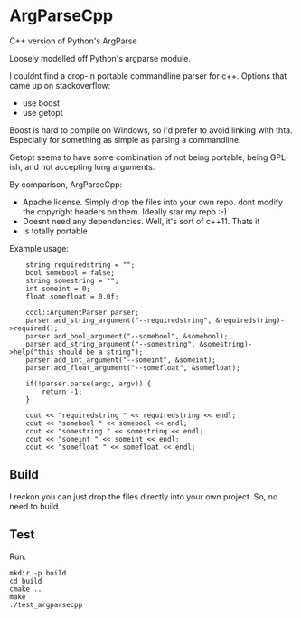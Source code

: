 # ArgParseCpp
C++ version of Python's ArgParse

Loosely modelled off Python's argparse module.

I couldnt find a drop-in portable commandline parser for c++.  Options that came up on stackoverflow:
- use boost
- use getopt

Boost is hard to compile on Windows, so I'd prefer to avoid linking with thta. Especially for something as simple as parsing a commandline.

Getopt seems to have some combination of not being portable, being GPL-ish, and not accepting long arguments.

By comparison, ArgParseCpp:
- Apache license.  Simply drop the files into your own repo.  dont modify the copyright headers on them.  Ideally star my repo :-)
- Doesnt need any dependencies.  Well, it's sort of c++11.  Thats it
- Is totally portable

Example usage:

```
    string requiredstring = "";
    bool somebool = false;
    string somestring = "";
    int someint = 0;
    float somefloat = 0.0f;

    cocl::ArgumentParser parser;
    parser.add_string_argument("--requiredstring", &requiredstring)->required();
    parser.add_bool_argument("--somebool", &somebool);
    parser.add_string_argument("--somestring", &somestring)->help("this should be a string");
    parser.add_int_argument("--someint", &someint);
    parser.add_float_argument("--somefloat", &somefloat);

    if(!parser.parse(argc, argv)) {
        return -1;
    }

    cout << "requiredstring " << requiredstring << endl;
    cout << "somebool " << somebool << endl;
    cout << "somestring " << somestring << endl;
    cout << "someint " << someint << endl;
    cout << "somefloat " << somefloat << endl;
```

## Build

I reckon you can just drop the files directly into your own project.  So, no need to build

## Test

Run:
```
mkdir -p build
cd build
cmake ..
make
./test_argparsecpp
```
